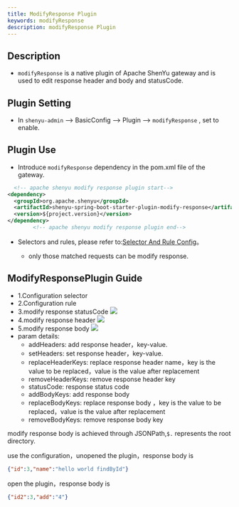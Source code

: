 ```yaml
---
title: ModifyResponse Plugin
keywords: modifyResponse
description: modifyResponse Plugin
---
```


## Description

* `modifyResponse` is a native plugin of Apache ShenYu gateway and is used to edit response header and body and statusCode.



## Plugin Setting

* In `shenyu-admin` --> BasicConfig --> Plugin --> `modifyResponse` , set to enable.

## Plugin Use

* Introduce `modifyResponse` dependency in the pom.xml file of the gateway.

```xml
  <!-- apache shenyu modify response plugin start-->
<dependency>
  <groupId>org.apache.shenyu</groupId>
  <artifactId>shenyu-spring-boot-starter-plugin-modify-response</artifactId>
  <version>${project.version}</version>
</dependency>
        <!-- apache shenyu modify response plugin end-->
```

* Selectors and rules, please refer to:[Selector And Rule Config](../selector-and-rule)。

  * only those matched requests can be modify response.


## ModifyResponsePlugin Guide
* 1.Configuration selector
* 2.Configuration rule
* 3.modify response statusCode
  ![](/img/shenyu/plugin/modify-response/modifyStatus-en.png)
* 4.modify response header
  ![](/img/shenyu/plugin/modify-response/modifyHeader-en.png)
* 5.modify response body
  ![](/img/shenyu/plugin/modify-response/modifyBody-en.png)
* param details:
  * addHeaders: add response header，key-value.
  * setHeaders: set response header，key-value.
  * replaceHeaderKeys: replace response header name，key is the value to be replaced，value is the value after replacement
  * removeHeaderKeys: remove response header key
  * statusCode: response status code
  * addBodyKeys: add response body
  * replaceBodyKeys: replace response body ，key is the value to be replaced，value is the value after replacement
  * removeBodyKeys: remove response body key

modify response body is achieved through JSONPath,`$.` represents the root directory.

use the configuration，unopened the plugin，response body is
```json
{"id":3,"name":"hello world findById"}
```
open the plugin，response body is
```json
{"id2":3,"add":"4"}
```


